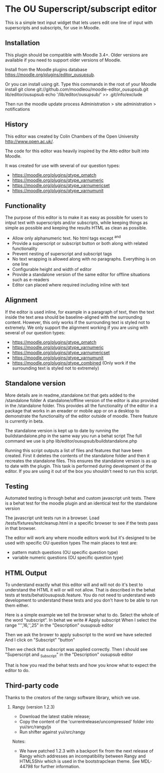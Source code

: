 # The OU Superscript/subscript editor

This is a simple text input widget that lets users edit one line of input
with superscripts and subscripts, for use in Moodle.

## Installation

This plugin should be compatible with Moodle 3.4+. Older versions are
available if you need to support older versions of Moodle.

Install from the Moodle plugins database https://moodle.org/plugins/editor_ousupsub.

Or you can install using git. Type this commands in the root of your Moodle install
    git clone git://github.com/moodleou/moodle-editor_ousupsub.git lib/editor/ousupsub
    echo '/lib/editor/ousupsub/' >> .git/info/exclude

Then run the moodle update process
Administration > site administration > notifications

## History

This editor was created by Colin Chambers of the Open University
http://www.open.ac.uk/.

The code for this editor was heavily inspired by the Atto editor built into Moodle.

It was created for use with several of our question types:

* https://moodle.org/plugins/qtype_pmatch
* https://moodle.org/plugins/qtype_varnumeric
* https://moodle.org/plugins/qtype_varnumericset
* https://moodle.org/plugins/qtype_varnumunit

## Functionality

The purpose of this editor is to make it as easy as possible for users to intput
text with superscripts and/or subscripts, while keeping things as simple as possible
and keeping the results HTML as clean as possible.

* Allow only alphanumeric text. No html tags except <sup> and <sub>
* Provide a superscript or subscript button or both along with related functionality
* Prevent nesting of superscript and subscript tags
* No text wrapping is allowed along with no paragraphs. Everything is on one line
* Configurable height and width of editor
* Provide a standalone version of the same editor for offline situations such as e-readers
* Editor can placed where required including inline with text

## Alignment

If the editor is used inline, for example in a paragraph of text, then the text inside the text area should be baseline-aligned with the surrounding content.
However, this only works if the surrounding text is styled not to extremely. We only support the alignment working if you are using with several of our question types:

* https://moodle.org/plugins/qtype_pmatch
* https://moodle.org/plugins/qtype_varnumeric
* https://moodle.org/plugins/qtype_varnumericset
* https://moodle.org/plugins/qtype_varnumunit
* https://moodle.org/plugins/qtype_combined (Only work if the surrounding text is styled not to extremely)

## Standalone version

More details are in readme_standalone.txt that gets added to the /standalone folder
A standalone/offline version of the editor is also provided in the /standalone folder. This provides all the
functionality of the editor in a package that works in an ereader or mobile app or on a desktop to demonstrate
the functionality of the editor outside of moodle. There feature is currently in beta.

The standalone version is kept up to date by running the buildstandalone.php in the same way you run a behat script
The full command we use is php lib/editor/ousupsub/buildstandalone.php

Running this script outputs a list of files and features that have been created. First it deletes the contents of the
standalone folder and then it recreates the standalone files. This ensures the standalone version is as up to date with
the plugin. This task is performed during development of the editor. If you are using it out of the box you shouldn't
need to run this script.

## Testing

Automated testing is through behat and custom javascript unit tests. There is a behat test for the moodle plugin and an
identical test for the standalone version

The javascript unit tests run in a browser. Load /tests/fixtures/testcleanup.html in a specific browser to see if the
tests pass in that browser.

The editor will work any where moodle editors work but it's designed to be used with specific OU question types
The main places to test are:
* pattern match questions (OU specific question type)
* variable numeric  questions (OU specific question type)

## HTML Output

To understand exactly what this editor will and will not do it's best to understand the HTML it will or will not allow.
That is described in the behat tests at tests/behat/ousupsub.feature. You do not need to understand web development
to understand these tests and you don't have to be able to run them either.

Here is a simple example we tell the browser what to do. Select the whole of the word "subscript". In behat we write
    # Apply subscript
    When I select the range "'',16,'',25" in the "Description" ousupsub editor

Then we ask the brower to apply subscript to the word we have selected
    And I click on "Subscript" "button"

Then we check that subscript was applied correctly.
    Then I should see "Superscript and <sub>Subscript</sub>" in the "Description" ousupsub editor

That is how you read the behat tests and how you know what to expect the editor to do.

## Third-party code

Thanks to the creators of the rangy software library, which we use.

1)  Rangy (version 1.2.3)
    * Download the latest stable release;
    * Copy the content of the 'currentrelease/uncompressed' folder into yui/src/rangy/js
    * Run shifter against yui/src/rangy

    Notes:
    * We have patched 1.2.3 with a backport fix from the next release of Rangy which addresses an incompatibility
      between Rangy and HTML5Shiv which is used in the bootstrapclean theme. See MDL-44798 for further information.
